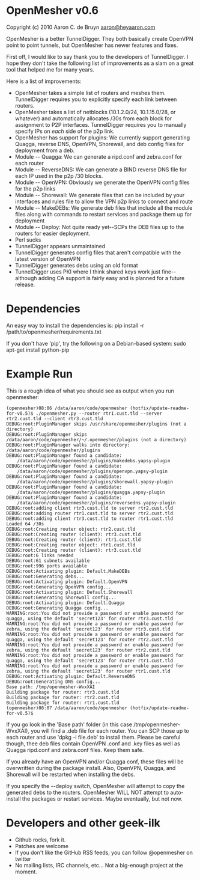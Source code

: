 OpenMesher v0.6
===============
Copyright (c) 2010 Aaron C. de Bruyn <aaron@heyaaron.com>

OpenMesher is a better TunnelDigger.  They both basically create OpenVPN point to point tunnels, but OpenMesher has newer features and fixes.

First off, I would like to say thank you to the developers of TunnelDigger.  I hope they don't take the following list of improvements as a slam on a great tool that helped me for many years.

Here is a list of improvements:

* OpenMesher takes a simple list of routers and meshes them.  TunnelDigger requires you to explicitly specify each link between routers.
* OpenMesher takes a list of netblocks (10.1.2.0/24, 10.1.15.0/28, or whatever) and automatically allocates /30s from each block for assignment to P2P interfaces.  TunnelDigger requires you to manually specify IPs on *each* side of the p2p link.
* OpenMesher has support for plugins:  We currently support generating Quagga, reverse DNS, OpenVPN, Shorewall, and deb config files for deployment from a deb.
* Module -- Quagga: We can generate a ripd.conf and zebra.conf for each router
* Module -- ReverseDNS: We can generate a BIND reverse DNS file for each IP used in the p2p /30 blocks.
* Module -- OpenVPN: Obviously we generate the OpenVPN config files for the p2p links
* Module -- Shorewall: We generate files that can be included by your interfaces and rules file to allow the VPN p2p links to connect and route
* Module -- MakeDEBs: We generate deb files that include all the module files along with commands to restart services and package them up for deployment
* Module -- Deploy: Not quite ready yet--SCPs the DEB files up to the routers for easier deployment.
* Perl sucks
* TunnelDigger appears unmaintained
* TunnelDigger generates config files that aren't compatible with the latest version of OpenVPN
* TunnelDigger generates debs using an old format
* TunnelDigger uses PKI where I think shared keys work just fine--although adding CA support is fairly easy and is planned for a future release.


Dependencies
============
An easy way to install the dependencies is:
    pip install -r /path/to/openmesher/requirements.txt

If you don't have 'pip', try the following on a Debian-based system:
    sudo apt-get install python-pip

Example Run
===========
This is a rough idea of what you should see as output when you run openmesher:


    (openmesher)08:06 /data/aaron/code/openmesher (hotfix/update-readme-for-v0.5)$ ./openmesher.py --router rtr1.cust.tld --server rtr2.cust.tld --client rtr3.cust.tld
    DEBUG:root:PluginManager skips /usr/share/openmesher/plugins (not a directory)
    DEBUG:root:PluginManager skips /data/aaron/code/openmesher/~/.openmesher/plugins (not a directory)
    DEBUG:root:PluginManager walks into directory: /data/aaron/code/openmesher/plugins
    DEBUG:root:PluginManager found a candidate: 
    	/data/aaron/code/openmesher/plugins/makedebs.yapsy-plugin
    DEBUG:root:PluginManager found a candidate: 
    	/data/aaron/code/openmesher/plugins/openvpn.yapsy-plugin
    DEBUG:root:PluginManager found a candidate: 
    	/data/aaron/code/openmesher/plugins/shorewall.yapsy-plugin
    DEBUG:root:PluginManager found a candidate: 
    	/data/aaron/code/openmesher/plugins/quagga.yapsy-plugin
    DEBUG:root:PluginManager found a candidate: 
    	/data/aaron/code/openmesher/plugins/reversedns.yapsy-plugin
    DEBUG:root:adding client rtr3.cust.tld to server rtr2.cust.tld
    DEBUG:root:adding router rtr1.cust.tld to server rtr2.cust.tld
    DEBUG:root:adding client rtr3.cust.tld to router rtr1.cust.tld
    Loaded 64 /30s
    DEBUG:root:Creating router object: rtr2.cust.tld
    DEBUG:root:Creating router (client): rtr3.cust.tld
    DEBUG:root:Creating router (client): rtr1.cust.tld
    DEBUG:root:Creating router object: rtr1.cust.tld
    DEBUG:root:Creating router (client): rtr3.cust.tld
    DEBUG:root:6 links needed
    DEBUG:root:61 subnets available
    DEBUG:root:996 ports available
    DEBUG:root:Activating plugin: Default.MakeDEBs
    DEBUG:root:Generating debs...
    DEBUG:root:Activating plugin: Default.OpenVPN
    DEBUG:root:Generating OpenVPN config...
    DEBUG:root:Activating plugin: Default.Shorewall
    DEBUG:root:Generating Shorewall config...
    DEBUG:root:Activating plugin: Default.Quagga
    DEBUG:root:Generating Quagga config...
    WARNING:root:You did not provide a password or enable password for quagga, using the default 'secret123' for router rtr3.cust.tld
    WARNING:root:You did not provide a password or enable password for zebra, using the default 'secret123' for router rtr3.cust.tld
    WARNING:root:You did not provide a password or enable password for quagga, using the default 'secret123' for router rtr2.cust.tld
    WARNING:root:You did not provide a password or enable password for zebra, using the default 'secret123' for router rtr2.cust.tld
    WARNING:root:You did not provide a password or enable password for quagga, using the default 'secret123' for router rtr1.cust.tld
    WARNING:root:You did not provide a password or enable password for zebra, using the default 'secret123' for router rtr1.cust.tld
    DEBUG:root:Activating plugin: Default.ReverseDNS
    DEBUG:root:Generating DNS config...
    Base path: /tmp/openmesher-WvxXAI
    Building package for router: rtr3.cust.tld
    Building package for router: rtr2.cust.tld
    Building package for router: rtr1.cust.tld
    (openmesher)08:07 /data/aaron/code/openmesher (hotfix/update-readme-for-v0.5)$ 


If you go look in the 'Base path' folder (in this case /tmp/openmesher-WvxXAI), you will find a .deb file for each router.
You can SCP those up to each router and use 'dpkg -i file.deb' to install them.
Please be careful though, thee deb files contain OpenVPN .conf and .key files as well as Quagga ripd.conf and zebra.conf files.  Keep them safe.

If you already have an OpenVPN and/or Quagga conf, these files will be overwritten during the package install.
Also, OpenVPN, Quagga, and Shorewall will be restarted when installing the debs.

If you specify the --deploy switch, OpenMesher will attempt to copy the generated debs to the routers.
OpenMesher WILL NOT attempt to auto-install the packages or restart services.  Maybe eventually, but not now.


Developers and other geek-ilk
=============================
* Github rocks, fork it.
* Patches are welcome
* If you don't like the GitHub RSS feeds, you can follow @openmesher on twitter
* No mailing lists, IRC channels, etc...  Not a big-enough project at the moment.

